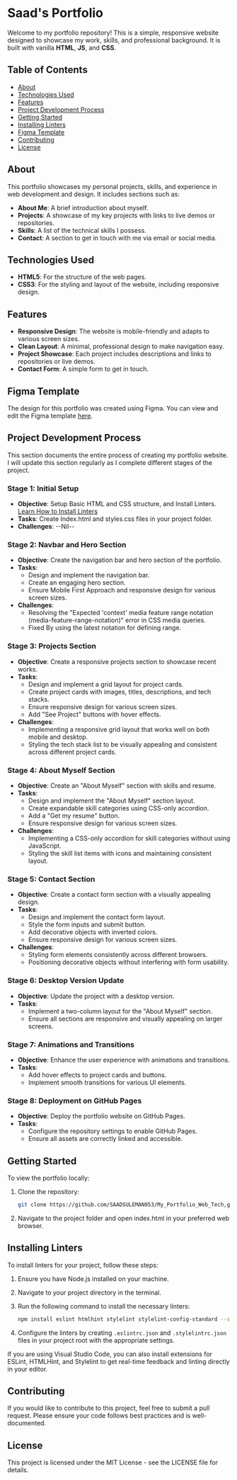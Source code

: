 # Saad's Portfolio

Welcome to my portfolio repository! This is a simple, responsive website designed to showcase my work, skills, and professional background. It is built with vanilla **HTML**, **JS**, and **CSS**.

## Table of Contents
- [About](#about)
- [Technologies Used](#technologies-used)
- [Features](#features)
- [Project Development Process](#project-development-process)
- [Getting Started](#getting-started)
- [Installing Linters](#installing-linters)
- [Figma Template](#figma-template)
- [Contributing](#contributing)
- [License](#license)

## About
This portfolio showcases my personal projects, skills, and experience in web development and design. It includes sections such as:
- **About Me**: A brief introduction about myself.
- **Projects**: A showcase of my key projects with links to live demos or repositories.
- **Skills**: A list of the technical skills I possess.
- **Contact**: A section to get in touch with me via email or social media.

## Technologies Used
- **HTML5**: For the structure of the web pages.
- **CSS3**: For the styling and layout of the website, including responsive design.

## Features
- **Responsive Design**: The website is mobile-friendly and adapts to various screen sizes.
- **Clean Layout**: A minimal, professional design to make navigation easy.
- **Project Showcase**: Each project includes descriptions and links to repositories or live demos.
- **Contact Form**: A simple form to get in touch.

## Figma Template
The design for this portfolio was created using Figma. You can view and edit the Figma template [here](https://www.figma.com/design/vfmIHe237W5PFaJYI3kQF5/Microverse-Student-Project-1-(Copy)?node-id=0-1&t=JYRX1nmHmcaaMnXI-1e).


## Project Development Process
This section documents the entire process of creating my portfolio website. I will update this section regularly as I complete different stages of the project.

### Stage 1: Initial Setup
- **Objective**: Setup Basic HTML and CSS structure, and Install Linters. [Learn How to Install Linters](#installing-linters)
- **Tasks**: Create Index.html and styles.css files in your project folder.
- **Challenges**: --Nil--

### Stage 2: Navbar and Hero Section
- **Objective**: Create the navigation bar and hero section of the portfolio.
- **Tasks**: 
  - Design and implement the navigation bar.
  - Create an engaging hero section.
  - Ensure Mobile First Approach and responsive design for various screen sizes.
- **Challenges**: 
  - Resolving the "Expected 'context' media feature range notation (media-feature-range-notation)" error in CSS media queries.
  - Fixed By using the latest notation for defining range.

### Stage 3: Projects Section
- **Objective**: Create a responsive projects section to showcase recent works.
- **Tasks**:
  - Design and implement a grid layout for project cards.
  - Create project cards with images, titles, descriptions, and tech stacks.
  - Ensure responsive design for various screen sizes.
  - Add "See Project" buttons with hover effects.
- **Challenges**:
  - Implementing a responsive grid layout that works well on both mobile and desktop.
  - Styling the tech stack list to be visually appealing and consistent across different project cards.

### Stage 4: About Myself Section
- **Objective**: Create an "About Myself" section with skills and resume.
- **Tasks**:
  - Design and implement the "About Myself" section layout.
  - Create expandable skill categories using CSS-only accordion.
  - Add a "Get my resume" button.
  - Ensure responsive design for various screen sizes.
- **Challenges**:
  - Implementing a CSS-only accordion for skill categories without using JavaScript.
  - Styling the skill list items with icons and maintaining consistent layout.

### Stage 5: Contact Section
- **Objective**: Create a contact form section with a visually appealing design.
- **Tasks**:
  - Design and implement the contact form layout.
  - Style the form inputs and submit button.
  - Add decorative objects with inverted colors.
  - Ensure responsive design for various screen sizes.
- **Challenges**:
  - Styling form elements consistently across different browsers.
  - Positioning decorative objects without interfering with form usability.

### Stage 6: Desktop Version Update
- **Objective**: Update the project with a desktop version.
- **Tasks**:
  - Implement a two-column layout for the "About Myself" section.
  - Ensure all sections are responsive and visually appealing on larger screens.

### Stage 7: Animations and Transitions
- **Objective**: Enhance the user experience with animations and transitions.
- **Tasks**:
  - Add hover effects to project cards and buttons.
  - Implement smooth transitions for various UI elements.

### Stage 8: Deployment on GitHub Pages
- **Objective**: Deploy the portfolio website on GitHub Pages.
- **Tasks**:
  - Configure the repository settings to enable GitHub Pages.
  - Ensure all assets are correctly linked and accessible.

## Getting Started
To view the portfolio locally:
1. Clone the repository:  
   ```bash
   git clone https://github.com/SAADSULEMAN053/My_Portfolio_Web_Tech,git
   ```

2. Navigate to the project folder and open index.html in your preferred web browser.

## Installing Linters
To install linters for your project, follow these steps:
1. Ensure you have Node.js installed on your machine.
2. Navigate to your project directory in the terminal.
3. Run the following command to install the necessary linters:
   ```bash
   npm install eslint htmlhint stylelint stylelint-config-standard --save-dev
   ```

4. Configure the linters by creating `.eslintrc.json` and `.stylelintrc.json` files in your project root with the appropriate settings.

If you are using Visual Studio Code, you can also install extensions for ESLint, HTMLHint, and Stylelint to get real-time feedback and linting directly in your editor.

## Contributing
If you would like to contribute to this project, feel free to submit a pull request. Please ensure your code follows best practices and is well-documented.

## License
This project is licensed under the MIT License - see the LICENSE file for details.
